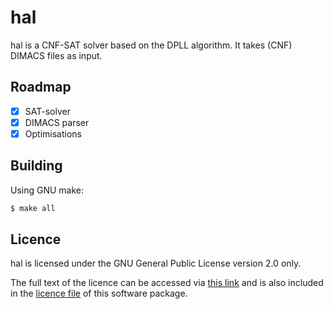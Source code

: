 hal
===

hal is a CNF-SAT solver based on the DPLL algorithm.  It takes (CNF)
DIMACS files as input.

Roadmap
-------

- [x] SAT-solver
- [x] DIMACS parser
- [x] Optimisations

Building
--------

Using GNU make:
```bash
$ make all
```

Licence
-------

hal is licensed under the GNU General Public License version 2.0 only.

The full text of the licence can be accessed via [this link](https://gnu.org/licenses/old-licenses/gpl-2.0.txt)
and is also included in the [licence file](./COPYING) of this software package.
